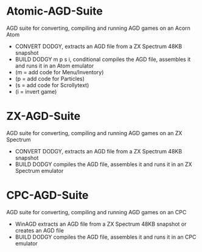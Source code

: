 # Atomic-AGD-Suite
AGD suite for converting, compiling and running AGD games on an Acorn Atom
* CONVERT DODGY, extracts an AGD file from a ZX Spectrum 48KB snapshot
* BUILD DODGY m p s i, conditional compiles the AGD file, assembles it and runs it in an Atom emulator
* (m = add code for Menu/Inventory)
* (p = add code for Particles)
* (s = add code for Scrollytext)
* (i = invert game)
#
# ZX-AGD-Suite
AGD suite for converting, compiling and running AGD games on an ZX Spectrum
* CONVERT DODGY, extracts an AGD file from a ZX Spectrum 48KB snapshot
* BUILD DODGY compiles the AGD file, assembles it and runs it in an ZX Spectrum emulator
#
# CPC-AGD-Suite
AGD suite for converting, compiling and running AGD games on an CPC
* WinAGD extracts an AGD file from a ZX Spectrum 48KB snapshot or creates an AGD file
* BUILD DODGY compiles the AGD file, assembles it and runs it in an CPC emulator
